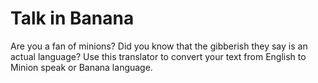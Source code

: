 # Talk in Banana

Are you a fan of minions? Did you know that the gibberish they say is an actual language? Use this translator to convert your text from English to Minion speak or Banana language.
